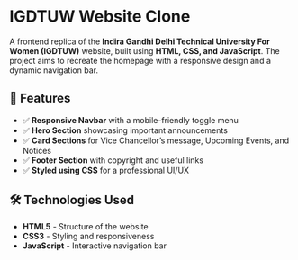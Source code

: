 # IGDTUW Website Clone

A frontend replica of the **Indira Gandhi Delhi Technical University For Women (IGDTUW)** website, built using **HTML, CSS, and JavaScript**. The project aims to recreate the homepage with a responsive design and a dynamic navigation bar.

## 🚀 Features

- ✅ **Responsive Navbar** with a mobile-friendly toggle menu  
- ✅ **Hero Section** showcasing important announcements  
- ✅ **Card Sections** for Vice Chancellor’s message, Upcoming Events, and Notices  
- ✅ **Footer Section** with copyright and useful links  
- ✅ **Styled using CSS** for a professional UI/UX  

## 🛠️ Technologies Used

- **HTML5** - Structure of the website  
- **CSS3** - Styling and responsiveness  
- **JavaScript** - Interactive navigation bar  

